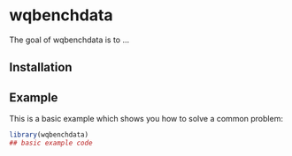
# wqbenchdata

<!-- badges: start -->
<!-- badges: end -->

The goal of wqbenchdata is to ...

## Installation


## Example

This is a basic example which shows you how to solve a common problem:

``` r
library(wqbenchdata)
## basic example code
```
